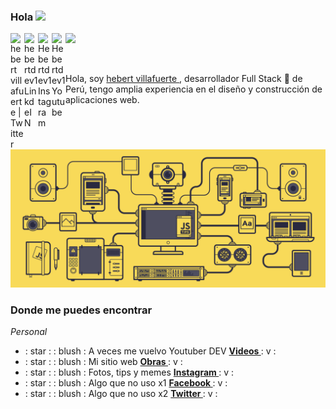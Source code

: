 ###  Hola <img src="https://media.giphy.com/media/hvRJCLFzcasrR4ia7z/giphy.gif" width="25px">

<a href="https://twitter.com/hebertdev1">
  <img align="left" alt="hebert villafuerte | Twitter" width="22px" src="https://cdn.jsdelivr.net/npm/simple-icons@v3/icons/twitter.svg" />
</a>

<a href="https://www.linkedin.com/en/hebertdev/">
  <img align="left" alt="hebertdev1 LinkdeIN" width="22px" src="https://cdn.jsdelivr.net/npm/simple-icons@v3/icons/linkedin.svg" />
</a>

<a href="https://www.instagram.com/hebertdev1/">
  <img align="left" alt="Hebertdev1 Instagram" width="22px" src="https://cdn.jsdelivr.net/npm/simple-icons@v3/icons/instagram.svg" />
</a>

<a href="https://www.youtube.com/channel/UCvVxuO28XPe-fC6khHyAA_Q">
  <img align="left" alt="Hebertdev1 Youtube" width="22px" src="https://cdn.jsdelivr.net/npm/simple-icons@v3/icons/youtube.svg" />
</a>

![](https://visitor-badge.glitch.me/badge?page_id=hebertdev1.hebertdev1)

<br />

Hola, soy [ hebert villafuerte ](https://hebertdev.tk/), desarrollador Full Stack 🚀 de Perú, tengo amplia experiencia en el diseño y construcción de aplicaciones web.
<br />
<br />

<img src="https://raw.githubusercontent.com/hebertdev/hebertdev/master/img/javascript.gif" />

###  Donde me puedes encontrar

_Personal_

-  : star : : blush : A veces me vuelvo Youtuber DEV **[ Videos ](https://www.youtube.com/channel/UCvVxuO28XPe-fC6khHyAA_Q)**  : v :
-  : star : : blush : Mi sitio web **[ Obras ](https://hebertdev.space)**  : v :
-  : star : : blush : Fotos, tips y memes **[ Instagram ](https://www.instagram.com/hebertdev1)**  : v :
-  : star : : blush : Algo que no uso x1 **[ Facebook ](https://facebook.com/hebertdev1)**  : v :
-  : star : : blush : Algo que no uso x2 **[ Twitter ](https://twitter.com/hebertdev1)**  : v :

